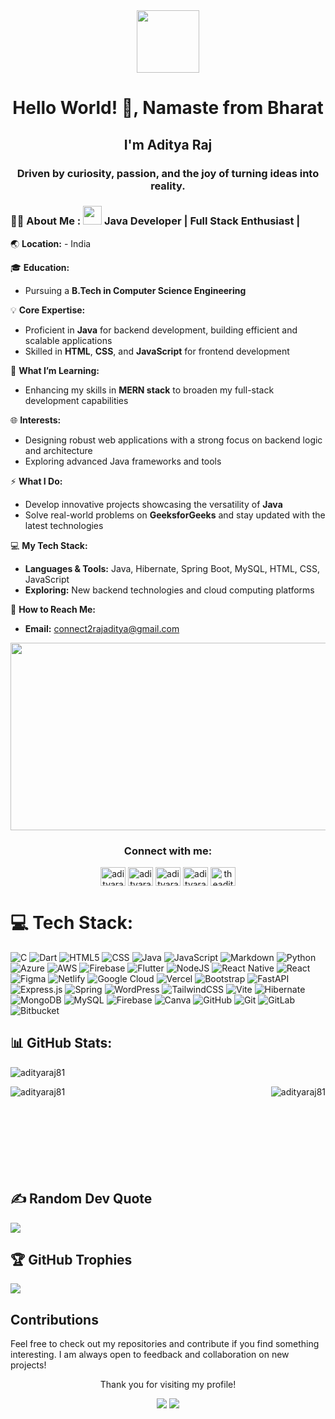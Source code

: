 <div id="header" align="center">
  <img src="https://media.giphy.com/media/M9gbBd9nbDrOTu1Mqx/giphy.gif" width="100"/>
</div>

<div id="count" align="center">
  <img src="https://komarev.com/ghpvc/?username=AdityaRaj81&style=flat-square&color=blue" alt=""/>
</div>

<h1 align="center">Hello World! 👋, Namaste from Bharat</h1>
<h2 align="center">I'm Aditya Raj</h2>
<h3 align="center">Driven by curiosity, passion, and the joy of turning ideas into reality.</h3>

### :man_technologist: About Me :   <img src="https://media.giphy.com/media/WUlplcMpOCEmTGBtBW/giphy.gif" width="30"> Java Developer | Full Stack Enthusiast | 

:earth_asia: **Location:**  - India  

:mortar_board: **Education:**  
- Pursuing a **B.Tech in Computer Science Engineering**
  
:bulb: **Core Expertise:**  
- Proficient in **Java** for backend development, building efficient and scalable applications  
- Skilled in **HTML**, **CSS**, and **JavaScript** for frontend development  

:seedling: **What I’m Learning:**  
- Enhancing my skills in **MERN stack** to broaden my full-stack development capabilities  

:globe_with_meridians: **Interests:**  
- Designing robust web applications with a strong focus on backend logic and architecture  
- Exploring advanced Java frameworks and tools  

:zap: **What I Do:**  
- Develop innovative projects showcasing the versatility of **Java**  
- Solve real-world problems on **GeeksforGeeks** and stay updated with the latest technologies  

:computer: **My Tech Stack:**  
- **Languages & Tools:** Java, Hibernate, Spring Boot, MySQL, HTML, CSS, JavaScript  
- **Exploring:** New backend technologies and cloud computing platforms  

:email: **How to Reach Me:**  
- **Email:**  [connect2rajaditya@gmail.com](mailto:connect2rajaditya@gmail.com)

<div align="center">
  <img src="https://media.giphy.com/media/dWesBcTLavkZuG35MI/giphy.gif" width="600" height="300"/>
</div>

<h3 align="center">Connect with me:</h3>
  <p align="center">
    <a href="https://twitter.com/adityaraj_81" target="blank"><img align="center" src="https://raw.githubusercontent.com/rahuldkjain/github-profile-readme-generator/master/src/images/icons/Social/twitter.svg" alt="adityaraj_81" height="30" width="40" /></a>
    <a href="https://linkedin.com/in/adityaraj81" target="blank"><img align="center" src="https://raw.githubusercontent.com/rahuldkjain/github-profile-readme-generator/master/src/images/icons/Social/linked-in-alt.svg" alt="adityaraj81" height="30" width="40" /></a>
    <a href="https://fb.com/adityaraj812" target="blank"><img align="center" src="https://raw.githubusercontent.com/rahuldkjain/github-profile-readme-generator/master/src/images/icons/Social/facebook.svg" alt="adityaraj812" height="30" width="40" /></a>
    <a href="https://instagram.com/adityaraj_81" target="blank"><img align="center" src="https://raw.githubusercontent.com/rahuldkjain/github-profile-readme-generator/master/src/images/icons/Social/instagram.svg" alt="adityaraj_81" height="30" width="40" /></a>
    <a href="https://www.leetcode.com/theadityaway" target="blank"><img align="center" src="https://raw.githubusercontent.com/rahuldkjain/github-profile-readme-generator/master/src/images/icons/Social/leet-code.svg" alt="theadityaway" height="30" width="40" /></a>
  </p>

# 💻 Tech Stack:
![C](https://img.shields.io/badge/c-%2300599C.svg?style=for-the-badge&logo=c&logoColor=white) ![Dart](https://img.shields.io/badge/dart-%230175C2.svg?style=for-the-badge&logo=dart&logoColor=white) ![HTML5](https://img.shields.io/badge/html5-%23E34F26.svg?style=for-the-badge&logo=html5&logoColor=white) ![CSS](https://img.shields.io/badge/css-%2300599C.svg?style=for-the-badge&logo=css&logoColor=white) ![Java](https://img.shields.io/badge/java-%23ED8B00.svg?style=for-the-badge&logo=openjdk&logoColor=white) ![JavaScript](https://img.shields.io/badge/javascript-%23323330.svg?style=for-the-badge&logo=javascript&logoColor=%23F7DF1E) ![Markdown](https://img.shields.io/badge/markdown-%23000000.svg?style=for-the-badge&logo=markdown&logoColor=white) ![Python](https://img.shields.io/badge/python-3670A0?style=for-the-badge&logo=python&logoColor=ffdd54) ![Azure](https://img.shields.io/badge/azure-%230072C6.svg?style=for-the-badge&logo=microsoftazure&logoColor=white) ![AWS](https://img.shields.io/badge/AWS-%23FF9900.svg?style=for-the-badge&logo=amazon-aws&logoColor=white) ![Firebase](https://img.shields.io/badge/firebase-%23039BE5.svg?style=for-the-badge&logo=firebase) ![Flutter](https://img.shields.io/badge/Flutter-%2302569B.svg?style=for-the-badge&logo=Flutter&logoColor=white) ![NodeJS](https://img.shields.io/badge/node.js-6DA55F?style=for-the-badge&logo=node.js&logoColor=white) ![React Native](https://img.shields.io/badge/react_native-%2320232a.svg?style=for-the-badge&logo=react&logoColor=%2361DAFB) ![React](https://img.shields.io/badge/react-%2320232a.svg?style=for-the-badge&logo=react&logoColor=%2361DAFB) ![Figma](https://img.shields.io/badge/figma-%23F24E1E.svg?style=for-the-badge&logo=figma&logoColor=white) ![Netlify](https://img.shields.io/badge/netlify-%23000000.svg?style=for-the-badge&logo=netlify&logoColor=#00C7B7) ![Google Cloud](https://img.shields.io/badge/GoogleCloud-%234285F4.svg?style=for-the-badge&logo=google-cloud&logoColor=white) ![Vercel](https://img.shields.io/badge/vercel-%23000000.svg?style=for-the-badge&logo=vercel&logoColor=white) ![Bootstrap](https://img.shields.io/badge/bootstrap-%238511FA.svg?style=for-the-badge&logo=bootstrap&logoColor=white) ![FastAPI](https://img.shields.io/badge/FastAPI-005571?style=for-the-badge&logo=fastapi) ![Express.js](https://img.shields.io/badge/express.js-%23404d59.svg?style=for-the-badge&logo=express&logoColor=%2361DAFB) ![Spring](https://img.shields.io/badge/spring-%236DB33F.svg?style=for-the-badge&logo=spring&logoColor=white) ![WordPress](https://img.shields.io/badge/WordPress-%23117AC9.svg?style=for-the-badge&logo=WordPress&logoColor=white) ![TailwindCSS](https://img.shields.io/badge/tailwindcss-%2338B2AC.svg?style=for-the-badge&logo=tailwind-css&logoColor=white) ![Vite](https://img.shields.io/badge/vite-%23646CFF.svg?style=for-the-badge&logo=vite&logoColor=white) ![Hibernate](https://img.shields.io/badge/Hibernate-59666C?style=for-the-badge&logo=Hibernate&logoColor=white) ![MongoDB](https://img.shields.io/badge/MongoDB-%234ea94b.svg?style=for-the-badge&logo=mongodb&logoColor=white) ![MySQL](https://img.shields.io/badge/mysql-4479A1.svg?style=for-the-badge&logo=mysql&logoColor=white) ![Firebase](https://img.shields.io/badge/firebase-a08021?style=for-the-badge&logo=firebase&logoColor=ffcd34) ![Canva](https://img.shields.io/badge/Canva-%2300C4CC.svg?style=for-the-badge&logo=Canva&logoColor=white) ![GitHub](https://img.shields.io/badge/github-%23121011.svg?style=for-the-badge&logo=github&logoColor=white) ![Git](https://img.shields.io/badge/git-%23F05033.svg?style=for-the-badge&logo=git&logoColor=white) ![GitLab](https://img.shields.io/badge/gitlab-%23181717.svg?style=for-the-badge&logo=gitlab&logoColor=white) ![Bitbucket](https://img.shields.io/badge/bitbucket-%230047B3.svg?style=for-the-badge&logo=bitbucket&logoColor=white)

## 📊 GitHub Stats:

<p><img align="center" src="https://github-readme-stats.vercel.app/api/top-langs?username=adityaraj81&show_icons=true&locale=en&layout=compact" alt="adityaraj81" /></p>

<p><img align="left" src="https://github-readme-stats.vercel.app/api?username=adityaraj81&show_icons=true&locale=en" alt="adityaraj81" /></p>

<p><img align="right" src="https://github-readme-streak-stats.herokuapp.com/?user=adityaraj81&theme=dark&hide_border=false" alt="adityaraj81" /></p>

</br>
</br>
</br>
</br>
</br>
</br>
</br>
</br>

## ✍️ Random Dev Quote
![](https://quotes-github-readme.vercel.app/api?type=horizontal&theme=radical)

<!--### 🔝 Top Contributed Repo
![](https://github-contributor-stats.vercel.app/api?username=adityaraj81&limit=5&theme=dark&combine_all_yearly_contributions=true)

---

[![](https://visitcount.itsvg.in/api?id=adityaraj81&icon=0&color=0)](https://visitcount.itsvg.in)-->

## 🏆 GitHub Trophies
![](https://github-profile-trophy.vercel.app/?username=adityaraj81&theme=github_dark&no-frame=true&no-bg=true&margin-w=4)
<!--


[![](https://visitcount.itsvg.in/api?id=adityaraj81&icon=0&color=0)](https://visitcount.itsvg.in)


 ### :hammer_and_wrench: Languages and Tools :
<div>
  <img src="https://github.com/devicons/devicon/blob/master/icons/java/java-original-wordmark.svg" title="Java" alt="Java" width="40" height="40"/>&nbsp;
  <img src="https://github.com/devicons/devicon/blob/master/icons/python/python-original-wordmark.svg"  title="CSS3" alt="CSS" width="40" height="40"/>&nbsp;
  <img src="https://github.com/devicons/devicon/blob/master/icons/css3/css3-plain-wordmark.svg"  title="CSS3" alt="CSS" width="40" height="40"/>&nbsp;
  <img src="https://github.com/devicons/devicon/blob/master/icons/html5/html5-original.svg" title="HTML5" alt="HTML" width="40" height="40"/>&nbsp;
  <img src="https://github.com/devicons/devicon/blob/master/icons/javascript/javascript-original.svg" title="JavaScript" alt="JavaScript" width="40" height="40"/>&nbsp;
  <img src="https://github.com/devicons/devicon/blob/master/icons/react/react-original-wordmark.svg" title="React" alt="React" width="40" height="40"/>&nbsp;
  <img src="https://github.com/devicons/devicon/blob/master/icons/nodejs/nodejs-original-wordmark.svg" title="NodeJS" alt="NodeJS" width="40" height="40"/>&nbsp;
  <img src="https://github.com/devicons/devicon/blob/master/icons/mysql/mysql-original-wordmark.svg" title="MySQL"  alt="MySQL" width="40" height="40"/>&nbsp;
  <img src="https://github.com/devicons/devicon/blob/master/icons/amazonwebservices/amazonwebservices-plain-wordmark.svg" title="AWS" alt="AWS" width="40" height="40"/>&nbsp;
  <img src="https://github.com/devicons/devicon/blob/master/icons/git/git-original-wordmark.svg" title="Git" **alt="Git" width="40" height="40"/>
</div> -->

<!--### :fire: My Stats :

# 📊 GitHub Stats:
![](https://github-readme-stats.vercel.app/api?username=adityaraj81&theme=dark&hide_border=false&include_all_commits=false&count_private=false)<br/>
![](https://github-readme-streak-stats.herokuapp.com/?user=adityaraj81&theme=dark&hide_border=false)<br/>
![](https://github-readme-stats.vercel.app/api/top-langs/?username=adityaraj81&theme=dark&hide_border=false&include_all_commits=false&count_private=false&layout=compact)

---
[![](https://visitcount.itsvg.in/api?id=adityaraj81&icon=0&color=0)](https://visitcount.itsvg.in)

<img src="https://github-profile-trophy.vercel.app/?username=adityaraj81&theme=juicyfresh&no-bg=true" />-->
<!--
[![GitHub Streak](https://streak-stats.demolab.com?user=adityaraj81&theme=transparent&border_radius=20&date_format=M%20j%5B%2C%20Y%5D&card_width=700&card_height=200)](https://git.io/streak-stats)

[![GitHub Streak](https://streak-stats.demolab.com?user=AdityaRaj81&theme=react&hide_border=true)](https://git.io/streak-stats)

[![GitHub Streak](https://streak-stats.demolab.com/?user=AdityaRaj81)](https://git.io/streak-stats)

<a href="https://git.io/streak-stats"><img src="https://streak-stats.demolab.com?user=AdityaRaj81&theme=react&hide_border=true" alt="GitHub Streak" /></a>

[![AdityaRaj81's GitHub | Stats](https://stats.quira.sh/AdityaRaj81/github?theme=dark)](https://quira.sh?utm_source=widgets&utm_campaign=AdityaRaj81)

<!--
[![eraditya's GitHub | Languages Over Time](https://stats.quine.sh/eraditya/languages-over-time?theme=dark)](https://quine.sh?utm_source=widgets&utm_campaign=eraditya)

<!--
## Hi there 👋

<!--
**AdityaRaj81/AdityaRaj81** is a ✨ _special_ ✨ repository because its `README.md` (this file) appears on your GitHub profile.

Here are some ideas to get you started:

-  I’m currently working on ...
- 🌱 I’m currently learning ...
- 👯 I’m looking to collaborate on ...
- 🤔 I’m looking for help with ...
- 💬 Ask me about ...
- 📫 How to reach me: ...
- 😄 Pronouns: ...
- ⚡ Fun fact: ...
-->

<!--
[![eraditya's GitHub | Stats](https://stats.quine.sh/eraditya/github?theme=dark)](https://quine.sh?utm_source=widgets&utm_campaign=eraditya)

<h1 align="center">Hi 👋, I'm Aditya Raj</h1>
<h3 align="center">A passionate Full Stack Web developer</h3>

<p align="left"> <img src="https://komarev.com/ghpvc/?username=theadityaway&label=Profile%20views&color=0e75b6&style=flat" alt="theadityaway" /> </p>

<p align="left"> <a href="https://github.com/ryo-ma/github-profile-trophy"><img src="https://github-profile-trophy.vercel.app/?username=theadityaway" alt="theadityaway" /></a> </p>

<p align="left"> <a href="https://twitter.com/theadityaway" target="blank"><img src="https://img.shields.io/twitter/follow/theadityaway?logo=twitter&style=for-the-badge" alt="theadityaway" /></a> </p>

- 🔭 I’m currently working on **Portfolio Website**

- 🌱 I’m currently learning **MERN**

- 📫 How to reach me **connect2rajaditya@gmail.com**

<!-- <h3 align="left">Connect with me:</h3>

<p align="left">
<a href="https://twitter.com/theadityaway" target="blank"><img align="center" src="https://raw.githubusercontent.com/rahuldkjain/github-profile-readme-generator/master/src/images/icons/Social/twitter.svg" alt="theadityaway" height="30" width="40" /></a>
<a href="https://linkedin.com/in/theadityaway" target="blank"><img align="center" src="https://raw.githubusercontent.com/rahuldkjain/github-profile-readme-generator/master/src/images/icons/Social/linked-in-alt.svg" alt="theadityaway" height="30" width="40" /></a>
<a href="https://fb.com/theadityaway" target="blank"><img align="center" src="https://raw.githubusercontent.com/rahuldkjain/github-profile-readme-generator/master/src/images/icons/Social/facebook.svg" alt="theadityaway" height="30" width="40" /></a>
<a href="https://instagram.com/theadityaway" target="blank"><img align="center" src="https://raw.githubusercontent.com/rahuldkjain/github-profile-readme-generator/master/src/images/icons/Social/instagram.svg" alt="theadityaway" height="30" width="40" /></a>
<a href="https://www.codechef.com/users/theadityaway" target="blank"><img align="center" src="https://cdn.jsdelivr.net/npm/simple-icons@3.1.0/icons/codechef.svg" alt="theadityaway" height="30" width="40" /></a>
<a href="https://www.leetcode.com/theadityaway" target="blank"><img align="center" src="https://raw.githubusercontent.com/rahuldkjain/github-profile-readme-generator/master/src/images/icons/Social/leet-code.svg" alt="theadityaway" height="30" width="40" /></a>
</p>-->

<!-- <h3 align="left">Languages and Tools:</h3>
<p align="left"> <a href="https://azure.microsoft.com/en-in/" target="_blank" rel="noreferrer"> <img src="https://www.vectorlogo.zone/logos/microsoft_azure/microsoft_azure-icon.svg" alt="azure" width="40" height="40"/> </a> <a href="https://www.w3schools.com/css/" target="_blank" rel="noreferrer"> <img src="https://raw.githubusercontent.com/devicons/devicon/master/icons/css3/css3-original-wordmark.svg" alt="css3" width="40" height="40"/> </a> <a href="https://www.w3.org/html/" target="_blank" rel="noreferrer"> <img src="https://raw.githubusercontent.com/devicons/devicon/master/icons/html5/html5-original-wordmark.svg" alt="html5" width="40" height="40"/> </a> <a href="https://www.java.com" target="_blank" rel="noreferrer"> <img src="https://raw.githubusercontent.com/devicons/devicon/master/icons/java/java-original.svg" alt="java" width="40" height="40"/> </a> <a href="https://developer.mozilla.org/en-US/docs/Web/JavaScript" target="_blank" rel="noreferrer"> <img src="https://raw.githubusercontent.com/devicons/devicon/master/icons/javascript/javascript-original.svg" alt="javascript" width="40" height="40"/> </a> <a href="https://nodejs.org" target="_blank" rel="noreferrer"> <img src="https://raw.githubusercontent.com/devicons/devicon/master/icons/nodejs/nodejs-original-wordmark.svg" alt="nodejs" width="40" height="40"/> </a> <a href="https://www.python.org" target="_blank" rel="noreferrer"> <img src="https://raw.githubusercontent.com/devicons/devicon/master/icons/python/python-original.svg" alt="python" width="40" height="40"/> </a> <a href="https://reactjs.org/" target="_blank" rel="noreferrer"> <img src="https://raw.githubusercontent.com/devicons/devicon/master/icons/react/react-original-wordmark.svg" alt="react" width="40" height="40"/> </a> </p>

<p><img align="left" src="https://github-readme-stats.vercel.app/api/top-langs?username=theadityaway&show_icons=true&locale=en&layout=compact" alt="theadityaway" /></p>

<p>&nbsp;<img align="center" src="https://github-readme-stats.vercel.app/api?username=theadityaway&show_icons=true&locale=en" alt="theadityaway" /></p>

<!--<p><img align="center" src="https://github-readme-streak-stats.herokuapp.com/?user=theadityaway&" alt="theadityaway" /></p>-->

## Contributions

Feel free to check out my repositories and contribute if you find something interesting. I am always open to feedback and collaboration on new projects!

<p align="center">Thank you for visiting my profile!</p>

<div align="center">
    <img src="https://forthebadge.com/images/badges/built-with-love.svg" />
    <img src="https://forthebadge.com/images/badges/built-by-developers.svg" />
</div>
